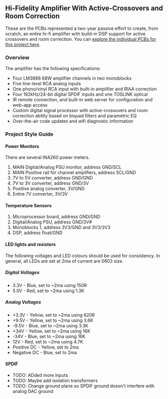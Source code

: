 ## Hi-Fidelity Amplifier With Active-Crossovers and Room Correction

These are the PCBs represented a two-year passive effort to create, from scratch, an entire hi-fi amplifier with build-in DSP support for active crossovers and room 
correction.  You can [explore the individual PCBs for this project here](/pcbs).

### Overview

The amplifier has the following specifications:

* Four LM3886 68W amplifier channels in two monoblocks
* Five line-level RCA analog inputs
* One phono/vinyl RCA input with built-in amplifier and RIAA correction
* Four 192kHz/24-bit digital SPDIF inputs and one TOSLINK optical
* IR remote connection, and built-in web server for configuration and web-app access
* Custom digital signal processor with active-crossovers and room correction ability based on biquad filters and parametric EQ
* Over-the-air code updates and wifi diagnostic information 

### Project Style Guide

#### Power Monitors

There are several INA260 power meters.  

1) MAIN Digital/Analog PSU monitor, address GND/SCL
2) MAIN Positive rail for channel amplifiers, address SCL/GND
3) 7V to 5V converter, address GND/GND
4) 7V to 3V converter, address GND/3V
5) Positive analog converter,  3V/GND
6) Entire 7V converter, 3V/3V

#### Temperature Sensors

1) Microprocessor board, address GND/GND
2) Digital/Analog PSU, address GND/3V#
3) Monoblocks 1, address 3V3/GND and 3V3/3V3
4) DSP, address float/GND

#### LED lights and resistors

The following voltages and LED colours should be used for consistency. In general, all LEDs are set at 2ma of current are 0603 size.

##### Digital Voltages

- 3.3V - Blue, set to ~2ma using 150R 
- 5.0V - Red, set to ~2ma using 1.3K

##### Analog Voltages

* +3.3V - Yellow, set to ~2ma using 620R
* +9.5V - Yellow, set to ~2ma using 3.6K
* -9.5V - Blue, set to ~2ma using 3.3K
* +34V - Yellow, set to ~2ma using 16K
* -34V - Blue, set to ~2ma using 16K
* 12V - Red, set to ~2ma using 4.7K
* Positive DC - Yellow, set to 2ma
* Negative DC - Blue, set to 2ma

#### SPDIF

- TODO: ADded more inputs
- TODO: Maybe add isolation transformers
- TODO: Change ground plane so SPDIF ground doesn't interfere with analog DAC ground
